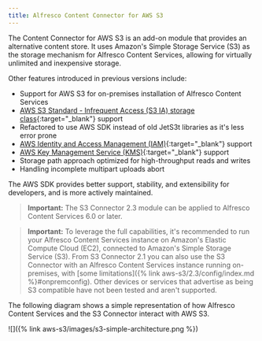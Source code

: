 ```yaml
---
title: Alfresco Content Connector for AWS S3
---
```


The Content Connector for AWS S3 is an add-on module that provides an alternative content store. 
It uses Amazon's Simple Storage Service (S3) as the storage mechanism for Alfresco Content Services, 
allowing for virtually unlimited and inexpensive storage.

Other features introduced in previous versions include:

* Support for AWS S3 for on-premises installation of Alfresco Content Services
* [AWS S3 Standard - Infrequent Access (S3 IA) storage class](https://aws.amazon.com/s3/storage-classes/){:target="_blank"} support
* Refactored to use AWS SDK instead of old JetS3t libraries as it's less error prone
* [AWS Identity and Access Management (IAM)](https://aws.amazon.com/iam/){:target="_blank"} support
* [AWS Key Management Service (KMS)](https://aws.amazon.com/kms/){:target="_blank"} support
* Storage path approach optimized for high-throughput reads and writes
* Handling incomplete multipart uploads abort

The AWS SDK provides better support, stability, and extensibility for developers, and is more actively maintained.

>**Important:** The S3 Connector 2.3 module can be applied to Alfresco Content Services 6.0 or later.

>**Important:** To leverage the full capabilities, it's recommended to run your Alfresco Content Services instance on Amazon's Elastic Compute Cloud (EC2), connected to Amazon's Simple Storage Service (S3). From S3 Connector 2.1 you can also use the S3 Connector with an Alfresco Content Services instance running on-premises, with [some limitations]({% link aws-s3/2.3/config/index.md %}#onpremconfig). Other devices or services that advertise as being S3 compatible have not been tested and aren't supported.

The following diagram shows a simple representation of how Alfresco Content Services and the S3 Connector interact with AWS S3.

![]({% link aws-s3/images/s3-simple-architecture.png %})
